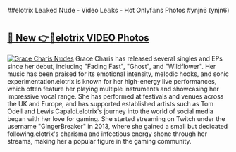 ##elotrix Le𝚊ked N𝚞de - Video Le𝚊ks - Hot Onlyf𝚊ns Photos #ynjn6 (ynjn6)

# <h2><a href="https://mediaupload.pro?title=elotrix&ref=9FEB">🔗 New 👉🔴elotrix VIDEO Photos</a></h2>

[![Grace Charis N𝚞des](https://i.imgur.com/rIISA9y.gif)](https://mediaupload.pro?title=elotrix&ref=9FEB)
Grace Charis has released several singles and EPs since her debut, including "Fading Fast", "Ghost", and "Wildflower". Her music has been praised for its emotional intensity, melodic hooks, and sonic experimentation.elotrix is known for her high-energy live performances, which often feature her playing multiple instruments and showcasing her impressive vocal range. She has performed at festivals and venues across the UK and Europe, and has supported established artists such as Tom Odell and Lewis Capaldi.elotrix's journey into the world of social media began with her love for gaming. She started streaming on Twitch under the username "GingerBreaker" in 2013, where she gained a small but dedicated following.elotrix's charisma and infectious energy shone through her streams, making her a popular figure in the gaming community.